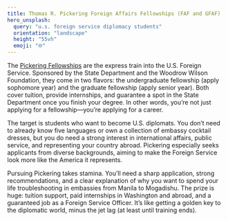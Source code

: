 ```yaml
---
title: Thomas R. Pickering Foreign Affairs Fellowships (FAF and GFAF)
hero_unsplash:
  query: "u.s. foreign service diplomacy students"
  orientation: "landscape"
  height: "55vh"
  emoji: "🌐"
---
```

The [Pickering Fellowships](http://www.woodrow.org/public-policy/description_of_service.html) are the express train into the U.S. Foreign Service. Sponsored by the State Department and the Woodrow Wilson Foundation, they come in two flavors: the undergraduate fellowship (apply sophomore year) and the graduate fellowship (apply senior year). Both cover tuition, provide internships, and guarantee a spot in the State Department once you finish your degree. In other words, you’re not just applying for a fellowship—you’re applying for a career.

The target is students who want to become U.S. diplomats. You don’t need to already know five languages or own a collection of embassy cocktail dresses, but you do need a strong interest in international affairs, public service, and representing your country abroad. Pickering especially seeks applicants from diverse backgrounds, aiming to make the Foreign Service look more like the America it represents.

Pursuing Pickering takes stamina. You’ll need a sharp application, strong recommendations, and a clear explanation of why you want to spend your life troubleshooting in embassies from Manila to Mogadishu. The prize is huge: tuition support, paid internships in Washington and abroad, and a guaranteed job as a Foreign Service Officer. It’s like getting a golden key to the diplomatic world, minus the jet lag (at least until training ends).